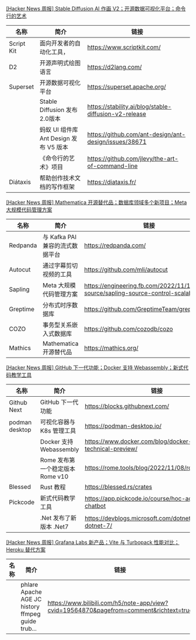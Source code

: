 [[Hacker News 周报] Stable Diffusion AI 作画 V2；开源数据可视化平台；命令行的艺术](https://www.bilibili.com/video/BV1Z24y1C793)
            <table>            <theader>
                <th>名称</th>
                <th>简介</th>
                <th>链接</th>
            </theader>            <tbody>                <tr>
                    <td>Script Kit</td>
                    <td>面向开发者的自动化工具，</td>
                    <td>https://www.scriptkit.com/</td>
                </tr>                <tr>
                    <td>D2</td>
                    <td>开源声明式绘图语言</td>
                    <td>https://d2lang.com/</td>
                </tr>                <tr>
                    <td>Superset</td>
                    <td>开源数据可视化平台</td>
                    <td>https://superset.apache.org/</td>
                </tr>                <tr>
                    <td></td>
                    <td>Stable Diffusion 发布2.0版本</td>
                    <td>https://stability.ai/blog/stable-diffusion-v2-release</td>
                </tr>                <tr>
                    <td></td>
                    <td>蚂蚁 UI 组件库 Ant Design 发布 V5 版本</td>
                    <td>https://github.com/ant-design/ant-design/issues/38671</td>
                </tr>                <tr>
                    <td></td>
                    <td>《命令行的艺术》项目</td>
                    <td>https://github.com/jlevy/the-art-of-command-line</td>
                </tr>                <tr>
                    <td>Diátaxis</td>
                    <td>帮助创作技术文档的写作框架</td>
                    <td>https://diataxis.fr/</td>
                </tr>            </tbody>            </table>
[[Hacker News 周报] Mathematica 开源替代品；数据库领域多个新项目；Meta 大规模代码管理方案](https://www.bilibili.com/video/BV1oP4y197dF)
            <table>            <theader>
                <th>名称</th>
                <th>简介</th>
                <th>链接</th>
            </theader>            <tbody>                <tr>
                    <td>Redpanda</td>
                    <td>与 Kafka PAI 兼容的流式数据平台</td>
                    <td>https://redpanda.com/</td>
                </tr>                <tr>
                    <td>Autocut</td>
                    <td>通过字幕剪切视频的工具</td>
                    <td>https://github.com/mli/autocut</td>
                </tr>                <tr>
                    <td>Sapling</td>
                    <td>Meta 大规模代码管理方案</td>
                    <td>https://engineering.fb.com/2022/11/15/open-source/sapling-source-control-scalable</td>
                </tr>                <tr>
                    <td>Greptime</td>
                    <td>分布式时序数据库</td>
                    <td>https://github.com/GreptimeTeam/greptimedb</td>
                </tr>                <tr>
                    <td>COZO</td>
                    <td>事务型关系嵌入式数据库</td>
                    <td>https://github.com/cozodb/cozo</td>
                </tr>                <tr>
                    <td>Mathics</td>
                    <td>Mathematica 开源替代品</td>
                    <td>https://mathics.org/</td>
                </tr>            </tbody>            </table>
[[Hacker News 周报] GitHub 下一代功能；Docker 支持 Webassembly；新式代码教学工具](https://www.bilibili.com/video/BV1oY411Z7mU)
            <table>            <theader>
                <th>名称</th>
                <th>简介</th>
                <th>链接</th>
            </theader>            <tbody>                <tr>
                    <td>Github Next</td>
                    <td>GitHub 下一代功能</td>
                    <td>https://blocks.githubnext.com/</td>
                </tr>                <tr>
                    <td>podman desktop</td>
                    <td>可视化容器与 K8s 管理工具</td>
                    <td>https://podman-desktop.io/</td>
                </tr>                <tr>
                    <td></td>
                    <td>Docker 支持 Webassembly</td>
                    <td>https://www.docker.com/blog/docker-wasm-technical-preview/</td>
                </tr>                <tr>
                    <td></td>
                    <td>Rome 发布第一个稳定版本 Rome v10</td>
                    <td>https://rome.tools/blog/2022/11/08/rome-10/</td>
                </tr>                <tr>
                    <td>Blessed</td>
                    <td>Rust 教程</td>
                    <td>https://blessed.rs/crates</td>
                </tr>                <tr>
                    <td>Pickcode</td>
                    <td>新式代码教学工具</td>
                    <td>https://app.pickcode.io/course/hoc-ad-libs-chatbot</td>
                </tr>                <tr>
                    <td></td>
                    <td>.Net 发布了新版本 .Net7</td>
                    <td>https://devblogs.microsoft.com/dotnet/announcing-dotnet-7/</td>
                </tr>            </tbody>            </table>
[[Hacker News 周报] Grafana Labs 新产品；Vite 与 Turbopack 性能对比；Heroku 替代方案](https://www.bilibili.com/video/BV1u14y157NA)
            <table>            <theader>
                <th>名称</th>
                <th>简介</th>
                <th>链接</th>
            </theader>            <tbody>                <tr>
                    <td></td>
                    <td>phlare  Apache AGE  JC  history  ffmpeg guide  trub...</td>
                    <td>https://www.bilibili.com/h5/note-app/view?cvid=19564870&pagefrom=comment&richtext=true</td>
                </tr>            </tbody>            </table>